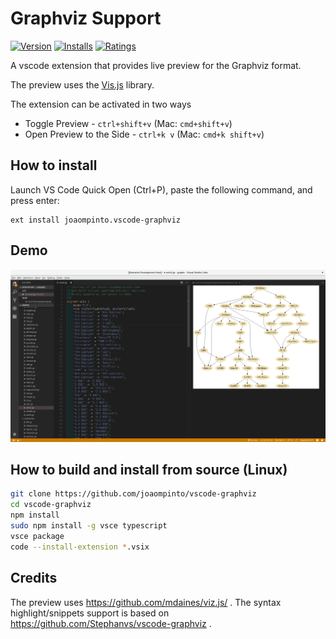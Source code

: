 # Graphviz Support

[![Version](https://vsmarketplacebadge.apphb.com/version/joaompinto.vscode-graphviz.svg)](https://marketplace.visualstudio.com/items?itemName=joaompinto.vscode-graphviz)
[![Installs](https://vsmarketplacebadge.apphb.com/installs/joaompinto.vscode-graphviz.svg)](https://marketplace.visualstudio.com/items?itemName=joaompinto.vscode-graphviz)
[![Ratings](https://vsmarketplacebadge.apphb.com/rating/joaompinto.vscode-graphviz.svg)](https://vsmarketplacebadge.apphb.com/rating/joaompinto.vscode-graphviz.svg)

A vscode extension that provides live preview for the Graphviz format.

The preview uses the [Vis.js](https://github.com/mdaines/viz.js/) library.

The extension can be activated in two ways

* Toggle Preview - `ctrl+shift+v` (Mac: `cmd+shift+v`)
* Open Preview to the Side - `ctrl+k v` (Mac: `cmd+k shift+v`)

## How to install

Launch VS Code Quick Open (Ctrl+P), paste the following command, and press enter:

    ext install joaompinto.vscode-graphviz

## Demo

![alt](images/simple.png)

## How to build and install from source (Linux)

```bash
git clone https://github.com/joaompinto/vscode-graphviz
cd vscode-graphviz
npm install
sudo npm install -g vsce typescript
vsce package
code --install-extension *.vsix
```

## Credits

The preview uses <https://github.com/mdaines/viz.js/> .
The syntax highlight/snippets support is based on <https://github.com/Stephanvs/vscode-graphviz> .
